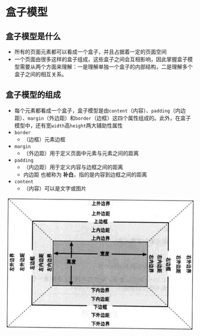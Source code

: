 # 盒子模型

## 盒子模型是什么

* 所有的页面元素都可以看成一个盒子，并且占据着一定的页面空间
* 一个页面由很多这样的盒子组成，这些盒子之间会互相影响，因此掌握盒子模型需要从两个方面来理解：一是理解单独一个盒子的内部结构，二是理解多个盒子之间的相互关系。

## 盒子模型的组成

* 每个元素都看成一个盒子，盒子模型是由`content`（内容）、`padding`（内边距）、`margin`（外边距）和`border`（边框）这四个属性组成的。此外，在盒子模型中，还有宽`width`高`height`两大辅助性属性
* `border`
  * （边框）元素边框
* `margin`
  * （外边距）用于定义页面中元素与元素之间的距离
* `padding` 
  * （内边距）用于定义内容与边框之间的距离
  * 内边距 也被称为 **补白**，指的是内容到边框之间的距离
* `content`
  * （内容）可以是文字或图片




![](img/盒子模型.jpg)